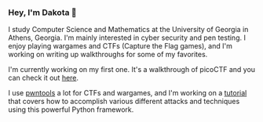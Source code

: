 ### Hey, I'm Dakota 👋

I study Computer Science and Mathematics at the University of Georgia in Athens, Georgia. I'm mainly interested in cyber security and pen testing. I enjoy playing wargames and CTFs (Capture the Flag games), and I'm working on writing up walkthroughs for some of my favorites.

I'm currently working on my first one. It's a walkthrough of picoCTF and you can check it out [here](https://github.com/sdvickers98/picoCTF-2019-Walkthrough).

I use [pwntools](https://github.com/Gallopsled/pwntools) a lot for CTFs and wargames, and I'm working on a [tutorial](https://github.com/sdvickers98/pwntools_Tutorials) that covers how to accomplish various different attacks and techniques using this powerful Python framework.

<!--
**sdvickers98/sdvickers98** is a ✨ _special_ ✨ repository because its `README.md` (this file) appears on your GitHub profile.

Here are some ideas to get you started:

- 🔭 I’m currently working on ...
- 🌱 I’m currently learning ...
- 👯 I’m looking to collaborate on ...
- 🤔 I’m looking for help with ...
- 💬 Ask me about ...
- 📫 How to reach me: ...
- 😄 Pronouns: ...
- ⚡ Fun fact: ...
-->
